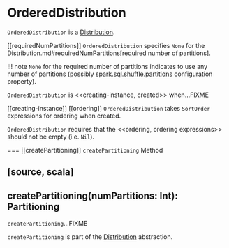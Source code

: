 # OrderedDistribution

`OrderedDistribution` is a [Distribution](Distribution.md).

[[requiredNumPartitions]]
`OrderedDistribution` specifies `None` for the Distribution.md#requiredNumPartitions[required number of partitions].

!!! note
    `None` for the required number of partitions indicates to use any number of partitions (possibly [spark.sql.shuffle.partitions](../configuration-properties.md#spark.sql.shuffle.partitions) configuration property).

`OrderedDistribution` is <<creating-instance, created>> when...FIXME

[[creating-instance]]
[[ordering]]
`OrderedDistribution` takes `SortOrder` expressions for ordering when created.

`OrderedDistribution` requires that the <<ordering, ordering expressions>> should not be empty (i.e. `Nil`).

=== [[createPartitioning]] `createPartitioning` Method

[source, scala]
----
createPartitioning(numPartitions: Int): Partitioning
----

`createPartitioning`...FIXME

`createPartitioning` is part of the [Distribution](Distribution.md#createPartitioning) abstraction.
